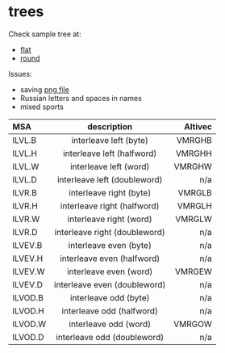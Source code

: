 # trees

Check sample tree at: 
- [flat](http://htmlpreview.github.io/?https://github.com/epogrebnyak/trees/blob/master/index_flat.htm)
- [round](http://htmlpreview.github.io/?https://github.com/epogrebnyak/trees/blob/master/index_round.htm)

Issues:
- saving [png file](http://htmlpreview.github.io/?https://github.com/epogrebnyak/trees/blob/master/to_png/index.htm)
- Russian letters and spaces in names
- mixed sports


| MSA           | description                   | Altivec       |
| :------------ | :---------------------------: | ------------: |
| ILVL.B        | interleave left (byte)        | VMRGHB        |
| ILVL.H        | interleave left (halfword)    | VMRGHH        |
| ILVL.W        | interleave left (word)        | VMRGHW        |
| ILVL.D        | interleave left (doubleword)  |  n/a          |
| ILVR.B        | interleave right (byte)       | VMRGLB        |
| ILVR.H        | interleave right (halfword)   | VMRGLH        |
| ILVR.W        | interleave right (word)       | VMRGLW        |
| ILVR.D        | interleave right (doubleword) |  n/a          |
| ILVEV.B       | interleave even (byte)        |  n/a          |
| ILVEV.H       | interleave even (halfword)    |  n/a          |
| ILVEV.W       | interleave even (word)        | VMRGEW        |
| ILVEV.D       | interleave even (doubleword)  |  n/a          |
| ILVOD.B       | interleave odd (byte)         |  n/a          |
| ILVOD.H       | interleave odd (halfword)     |  n/a          |
| ILVOD.W       | interleave odd (word)         | VMRGOW        |
| ILVOD.D       | interleave odd (doubleword)   |  n/a          |
